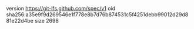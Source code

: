 version https://git-lfs.github.com/spec/v1
oid sha256:a35e9f9d269546e1f778e8b7d76b874531c5f4251debb99012d29d881e22d4be
size 2698
